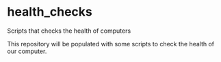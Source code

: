 # health_checks
Scripts that checks the health of computers

This repository will be populated with some scripts to check the health of our computer.
